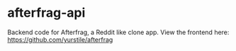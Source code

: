 # afterfrag-api
Backend code for Afterfrag, a Reddit like clone app.
View the frontend here: https://github.com/yurstile/afterfrag
